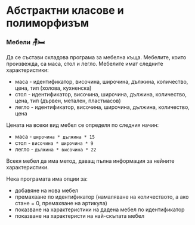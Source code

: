# Абстрактни класове и полиморфизъм

### Мебели :chair::bed:

Да се състави складова програма за мебелна къща. Мебелите, които произвежда, са маса, стол и легло. Мебелите имат следните характеристики:

 - маса - идентификатор, височина, широчина, дължина, количество, цена, тип (холова, кухненска)
 - стол - идентификатор, височина, широчина, дължина, количество, цена, тип (дървен, метален, пластмасов)
 - легло - идентификатор, височина, широчина, дължина, количество, цена

 Цената на всеки вид мебел се определя по следния начин:
 - маса - `широчина * дължина * 15`
 - стол - `височина * широчина * 9`
 - легло - `дължина * височина * 22` 

 Всекя мебел да има метод, даващ пълна информация за нейните характеристики.
 
 Нека програмата има опции за:
 - добавяне на нова мебел
 - премахване по идентификатор (намаляване на количеството, а ако стане = 0, премахване на артикула)
 - показване на характеристики на дадена мебел по идентификатор
 - показване на характеристи на най-скъпата мебел
